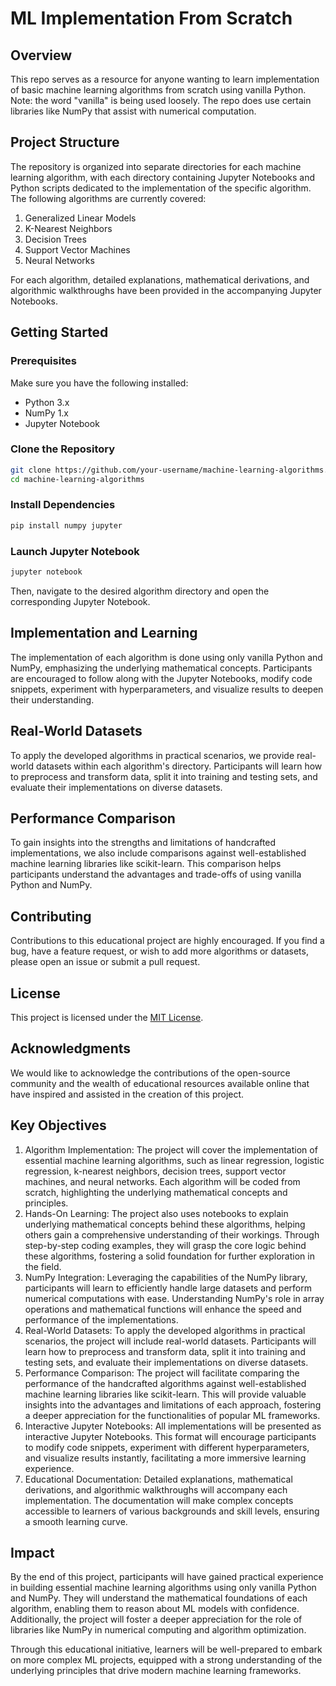 # ML Implementation From Scratch
## Overview
This repo serves as a resource for anyone wanting to learn implementation of basic machine learning algorithms from scratch using vanilla Python. Note: the word "vanilla" is being used loosely. The repo does use certain libraries like NumPy that assist with numerical computation. 

## Project Structure
The repository is organized into separate directories for each machine learning algorithm, with each directory containing Jupyter Notebooks and Python scripts dedicated to the implementation of the specific algorithm. The following algorithms are currently covered:
1. Generalized Linear Models 
3. K-Nearest Neighbors
4. Decision Trees
5. Support Vector Machines
6. Neural Networks

For each algorithm,  detailed explanations, mathematical derivations, and algorithmic walkthroughs have been provided in the accompanying Jupyter Notebooks.

## Getting Started
### Prerequisites
Make sure you have the following installed:
- Python 3.x
- NumPy 1.x
- Jupyter Notebook

### Clone the Repository
```bash
git clone https://github.com/your-username/machine-learning-algorithms.git 
cd machine-learning-algorithms
```

### Install Dependencies
```bash
pip install numpy jupyter
```

### Launch Jupyter Notebook
```bash
jupyter notebook
```
Then, navigate to the desired algorithm directory and open the corresponding Jupyter Notebook.

## Implementation and Learning
The implementation of each algorithm is done using only vanilla Python and NumPy, emphasizing the underlying mathematical concepts. Participants are encouraged to follow along with the Jupyter Notebooks, modify code snippets, experiment with hyperparameters, and visualize results to deepen their understanding.

## Real-World Datasets
To apply the developed algorithms in practical scenarios, we provide real-world datasets within each algorithm's directory. Participants will learn how to preprocess and transform data, split it into training and testing sets, and evaluate their implementations on diverse datasets.

## Performance Comparison
To gain insights into the strengths and limitations of handcrafted implementations, we also include comparisons against well-established machine learning libraries like scikit-learn. This comparison helps participants understand the advantages and trade-offs of using vanilla Python and NumPy.

## Contributing
Contributions to this educational project are highly encouraged. If you find a bug, have a feature request, or wish to add more algorithms or datasets, please open an issue or submit a pull request.

## License
This project is licensed under the [MIT License](https://chat.openai.com/LICENSE).

## Acknowledgments
We would like to acknowledge the contributions of the open-source community and the wealth of educational resources available online that have inspired and assisted in the creation of this project.

## Key Objectives
1. Algorithm Implementation: The project will cover the implementation of essential machine learning algorithms, such as linear regression, logistic regression, k-nearest neighbors, decision trees, support vector machines, and neural networks. Each algorithm will be coded from scratch, highlighting the underlying mathematical concepts and principles.
2. Hands-On Learning: The project also uses notebooks to explain underlying mathematical  concepts behind these algorithms, helping others gain a comprehensive understanding of their workings. Through step-by-step coding examples, they will grasp the core logic behind these algorithms, fostering a solid foundation for further exploration in the field.
3. NumPy Integration: Leveraging the capabilities of the NumPy library, participants will learn to efficiently handle large datasets and perform numerical computations with ease. Understanding NumPy's role in array operations and mathematical functions will enhance the speed and performance of the implementations.
4. Real-World Datasets: To apply the developed algorithms in practical scenarios, the project will include real-world datasets. Participants will learn how to preprocess and transform data, split it into training and testing sets, and evaluate their implementations on diverse datasets.
5. Performance Comparison: The project will facilitate comparing the performance of the handcrafted algorithms against well-established machine learning libraries like scikit-learn. This will provide valuable insights into the advantages and limitations of each approach, fostering a deeper appreciation for the functionalities of popular ML frameworks.
6. Interactive Jupyter Notebooks: All implementations will be presented as interactive Jupyter Notebooks. This format will encourage participants to modify code snippets, experiment with different hyperparameters, and visualize results instantly, facilitating a more immersive learning experience.
7. Educational Documentation: Detailed explanations, mathematical derivations, and algorithmic walkthroughs will accompany each implementation. The documentation will make complex concepts accessible to learners of various backgrounds and skill levels, ensuring a smooth learning curve.

## Impact
By the end of this project, participants will have gained practical experience in building essential machine learning algorithms using only vanilla Python and NumPy. They will understand the mathematical foundations of each algorithm, enabling them to reason about ML models with confidence. Additionally, the project will foster a deeper appreciation for the role of libraries like NumPy in numerical computing and algorithm optimization.

Through this educational initiative, learners will be well-prepared to embark on more complex ML projects, equipped with a strong understanding of the underlying principles that drive modern machine learning frameworks.